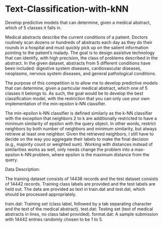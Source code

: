 # Text-Classification-with-kNN
Develop predictive models that can determine, given a medical abstract, which of 5 classes it falls in.


Medical abstracts describe the current conditions of a patient. Doctors routinely scan dozens or hundreds of abstracts each day as they do their rounds in a hospital and must quickly pick up on the salient information pointing to the patient’s malady. The goal is to design assistive technology that can identify, with high precision, the class of problems described in the abstract. In the given dataset, abstracts from 5 different conditions have been included: digestive system diseases, cardiovascular diseases, neoplasms, nervous system diseases, and general pathological conditions.

The purpose of this competition is to allow me to develop predictive models that can determine, given a particular medical abstract, which one of 5 classes it belongs to. As such, the goal would be to develop the best classification model, with the restriction that you can only use your own implementation of the min-epsilon k-NN classifier.

The min-epsilon k-NN classifier is defined similarly as the k-NN classifier with the exception that neighbors 2 to k are additionally restricted to have a minimum similarity of epsilon with the query object. In other words, restrict neighbors by both number of neighbors and minimum similarity, but always retrieve at least one neighbor. Given the retrieved neighbors, I still have to decide on the way you aggregate their labels to make the final decision (e.g., majority count or weighted sum). Working with distances instead of similarities works as well, only needs change the problem into a max-epsilon k-NN problem, where epsilon is the maximum distance from the query.

Data Description:

The training dataset consists of 14438 records and the test dataset consists of 14442 records. Training class labels are provided and the test labels are held out. The data are provided as text in train.dat and test.dat, which should be processed appropriately.

train.dat: Training set (class label, followed by a tab separating character and the text of the medical abstract).
test.dat: Testing set (text of medical abstracts in lines, no class label provided). 
format.dat: A sample submission with 14442 entries randomly chosen to be 1 to 5.
